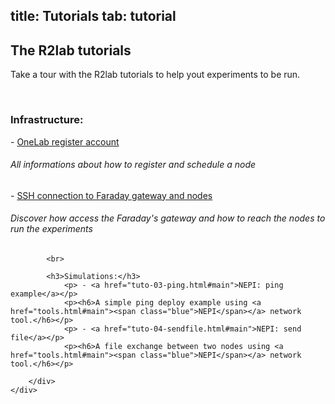 title: Tutorials
tab: tutorial
---

<div class="container">
	<div class="row">
		<div class="col-md-12 intro">
			<h2>
			</h2>
			<h2>
				<a name="main"></a>The <span class="blue">R2lab</span> tutorials
			</h2>
			<p>Take a tour with the R2lab tutorials to help yout experiments to be run.</p>
			<p>&nbsp;</p>
		</div>
	</div>
	<div class="row">
		<div class="col-md-8 text-block">
			<h3>Infrastructure:</h3>
				<p> - <a href="tuto-01-registration.html#main">OneLab register account</a></p>
				<p><h6>All informations about how to register and schedule a node</h6></p>
				<p> - <a href="tuto-02-michelle.html#main">SSH connection to Faraday gateway and nodes</a></p>
				<p><h6>Discover how access the Faraday's gateway and how to reach the nodes to run the experiments</h6></p>
			
			<br>

			<h3>Simulations:</h3>
				<p> - <a href="tuto-03-ping.html#main">NEPI: ping example</a></p>
				<p><h6>A simple ping deploy example using <a href="tools.html#main"><span class="blue">NEPI</span></a> network tool.</h6></p>
				<p> - <a href="tuto-04-sendfile.html#main">NEPI: send file</a></p>
				<p><h6>A file exchange between two nodes using <a href="tools.html#main"><span class="blue">NEPI</span></a> network tool.</h6></p>	
			
		</div>
	</div>
</div>

